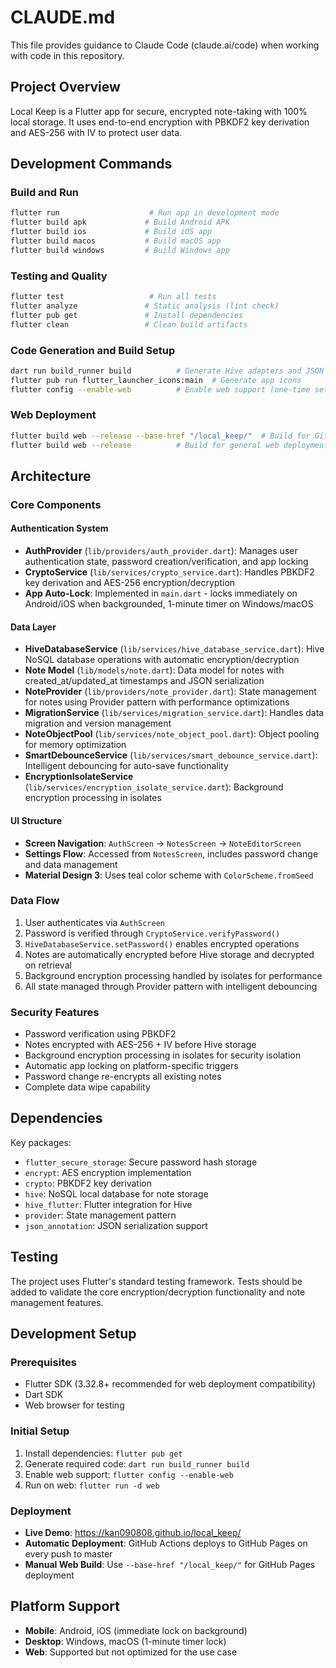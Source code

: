 # CLAUDE.md

This file provides guidance to Claude Code (claude.ai/code) when working with code in this repository.

## Project Overview

Local Keep is a Flutter app for secure, encrypted note-taking with 100% local storage. It uses end-to-end encryption with PBKDF2 key derivation and AES-256 with IV to protect user data.

## Development Commands

### Build and Run
```bash
flutter run                    # Run app in development mode
flutter build apk             # Build Android APK
flutter build ios             # Build iOS app
flutter build macos           # Build macOS app
flutter build windows         # Build Windows app
```

### Testing and Quality
```bash
flutter test                   # Run all tests
flutter analyze               # Static analysis (lint check)
flutter pub get               # Install dependencies
flutter clean                 # Clean build artifacts
```

### Code Generation and Build Setup
```bash
dart run build_runner build          # Generate Hive adapters and JSON serialization
flutter pub run flutter_launcher_icons:main  # Generate app icons
flutter config --enable-web          # Enable web support (one-time setup)
```

### Web Deployment
```bash
flutter build web --release --base-href "/local_keep/"  # Build for GitHub Pages
flutter build web --release          # Build for general web deployment
```

## Architecture

### Core Components

#### Authentication System
- **AuthProvider** (`lib/providers/auth_provider.dart`): Manages user authentication state, password creation/verification, and app locking
- **CryptoService** (`lib/services/crypto_service.dart`): Handles PBKDF2 key derivation and AES-256 encryption/decryption
- **App Auto-Lock**: Implemented in `main.dart` - locks immediately on Android/iOS when backgrounded, 1-minute timer on Windows/macOS

#### Data Layer
- **HiveDatabaseService** (`lib/services/hive_database_service.dart`): Hive NoSQL database operations with automatic encryption/decryption
- **Note Model** (`lib/models/note.dart`): Data model for notes with created_at/updated_at timestamps and JSON serialization
- **NoteProvider** (`lib/providers/note_provider.dart`): State management for notes using Provider pattern with performance optimizations
- **MigrationService** (`lib/services/migration_service.dart`): Handles data migration and version management
- **NoteObjectPool** (`lib/services/note_object_pool.dart`): Object pooling for memory optimization
- **SmartDebounceService** (`lib/services/smart_debounce_service.dart`): Intelligent debouncing for auto-save functionality
- **EncryptionIsolateService** (`lib/services/encryption_isolate_service.dart`): Background encryption processing in isolates

#### UI Structure
- **Screen Navigation**: `AuthScreen` → `NotesScreen` → `NoteEditorScreen`
- **Settings Flow**: Accessed from `NotesScreen`, includes password change and data management
- **Material Design 3**: Uses teal color scheme with `ColorScheme.fromSeed`

### Data Flow
1. User authenticates via `AuthScreen` 
2. Password is verified through `CryptoService.verifyPassword()`
3. `HiveDatabaseService.setPassword()` enables encrypted operations
4. Notes are automatically encrypted before Hive storage and decrypted on retrieval
5. Background encryption processing handled by isolates for performance
6. All state managed through Provider pattern with intelligent debouncing

### Security Features
- Password verification using PBKDF2
- Notes encrypted with AES-256 + IV before Hive storage
- Background encryption processing in isolates for security isolation
- Automatic app locking on platform-specific triggers
- Password change re-encrypts all existing notes
- Complete data wipe capability

## Dependencies

Key packages:
- `flutter_secure_storage`: Secure password hash storage
- `encrypt`: AES encryption implementation
- `crypto`: PBKDF2 key derivation
- `hive`: NoSQL local database for note storage
- `hive_flutter`: Flutter integration for Hive
- `provider`: State management pattern
- `json_annotation`: JSON serialization support

## Testing

The project uses Flutter's standard testing framework. Tests should be added to validate the core encryption/decryption functionality and note management features.

## Development Setup

### Prerequisites
- Flutter SDK (3.32.8+ recommended for web deployment compatibility)
- Dart SDK
- Web browser for testing

### Initial Setup
1. Install dependencies: `flutter pub get`
2. Generate required code: `dart run build_runner build`
3. Enable web support: `flutter config --enable-web`
4. Run on web: `flutter run -d web`

### Deployment
- **Live Demo**: https://kan090808.github.io/local_keep/
- **Automatic Deployment**: GitHub Actions deploys to GitHub Pages on every push to master
- **Manual Web Build**: Use `--base-href "/local_keep/"` for GitHub Pages deployment

## Platform Support

- **Mobile**: Android, iOS (immediate lock on background)
- **Desktop**: Windows, macOS (1-minute timer lock)
- **Web**: Supported but not optimized for the use case